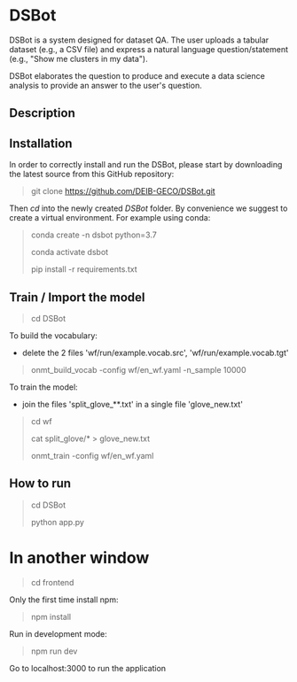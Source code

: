 # DSBot

DSBot is a system designed for dataset QA. The user uploads a tabular dataset (e.g., a CSV file) and express a natural language question/statement (e.g., "Show me clusters in my data"). 

DSBot elaborates the question to produce and execute a data science analysis to provide an answer to the user's question.

## Description

## Installation
In order to correctly install and run the DSBot, please start by downloading the latest source from this GitHub repository:
> git clone https://github.com/DEIB-GECO/DSBot.git

Then _cd_ into the newly created _DSBot_ folder. By convenience we suggest to create a virtual environment. For example using conda:
> conda create -n dsbot python=3.7
>
> conda activate dsbot
>
> pip install -r requirements.txt

## Train / Import the model
> cd DSBot

To build the vocabulary:
- delete the 2 files 'wf/run/example.vocab.src', 'wf/run/example.vocab.tgt'
>  onmt_build_vocab -config wf/en_wf.yaml -n_sample 10000

To train the model:
- join the files 'split_glove_**.txt' in a single file 'glove_new.txt'
> cd wf
> 
> cat split_glove/* > glove_new.txt
> 
> onmt_train -config wf/en_wf.yaml   

## How to run
> cd DSBot
> 
> python app.py 

# In another window
> cd frontend

Only the first time install npm:
> npm install 

Run in development mode:
> npm run dev

Go to localhost:3000 to run the application
